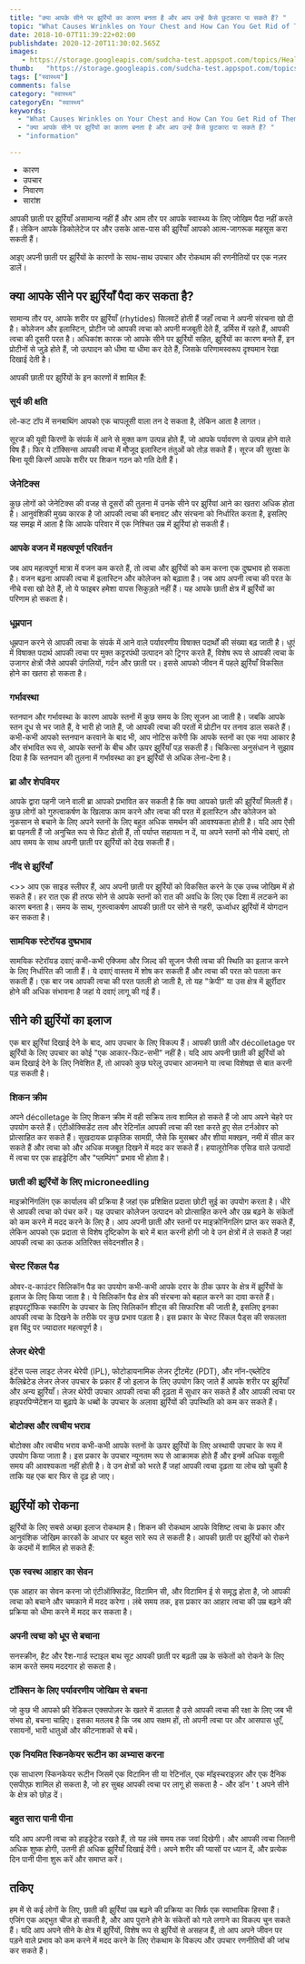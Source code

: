 ```yaml
---
title: "क्या आपके सीने पर झुर्रियों का कारण बनता है और आप उन्हें कैसे छुटकारा पा सकते हैं? "
topic: "What Causes Wrinkles on Your Chest and How Can You Get Rid of Them"
date: 2018-10-07T11:39:22+02:00
publishdate: 2020-12-20T11:30:02.565Z
images: 
   - https://storage.googleapis.com/sudcha-test.appspot.com/topics/Health/default-selection/4.jpg
thumb:   "https://storage.googleapis.com/sudcha-test.appspot.com/topics/Health/default-selection/thumb/4.jpg"
tags: ["स्वास्थ्य"]
comments: false
category: "स्वास्थ्य"
categoryEn: "स्वास्थ्य"
keywords: 
  - "What Causes Wrinkles on Your Chest and How Can You Get Rid of Them"
  - "क्या आपके सीने पर झुर्रियों का कारण बनता है और आप उन्हें कैसे छुटकारा पा सकते हैं? "
  - "information"

---
```

<ul> <li> कारण </li> <li> उपचार </li> <li> निवारण </li> <li> सारांश </li> </ul> <p> आपकी छाती पर झुर्रियाँ असामान्य नहीं हैं और आम तौर पर आपके स्वास्थ्य के लिए जोखिम पैदा नहीं करते हैं। लेकिन आपके डिकोलेटेज पर और उसके आस-पास की झुर्रियाँ आपको आत्म-जागरूक महसूस करा सकती हैं। </p> <p> आइए अपनी छाती पर झुर्रियों के कारणों के साथ-साथ उपचार और रोकथाम की रणनीतियों पर एक नज़र डालें। </p> <h2> क्या आपके सीने पर झुर्रियाँ पैदा कर सकता है? </h2> <p> सामान्य तौर पर, आपके शरीर पर झुर्रियाँ (rhytides) सिलवटें होती हैं जहाँ त्वचा ने अपनी संरचना खो दी है। कोलेजन और इलास्टिन, प्रोटीन जो आपकी त्वचा को अपनी मजबूती देते हैं, डर्मिस में रहते हैं, आपकी त्वचा की दूसरी परत है। अधिकांश कारक जो आपके सीने पर झुर्रियों सहित, झुर्रियों का कारण बनते हैं, इन प्रोटीनों से जुड़े होते हैं, जो उत्पादन को धीमा या धीमा कर देते हैं, जिसके परिणामस्वरूप दृश्यमान रेखा दिखाई देती है। </p> <p> आपकी छाती पर झुर्रियों के इन कारणों में शामिल हैं: </p> <h3> सूर्य की क्षति </h3> <p> लो-कट टॉप में सनबाथिंग आपको एक चापलूसी वाला तन दे सकता है, लेकिन आता है लागत। </p> <p> सूरज की यूवी किरणों के संपर्क में आने से मुक्त कण उत्पन्न होते हैं, जो आपके पर्यावरण से उत्पन्न होने वाले विष हैं। फिर ये टॉक्सिन्स आपकी त्वचा में मौजूद इलास्टिन तंतुओं को तोड़ सकते हैं। सूरज की सुरक्षा के बिना यूवी किरणें आपके शरीर पर शिकन गठन को गति देती हैं। </p> <h3> जेनेटिक्स </h3> <p> कुछ लोगों को जेनेटिक्स की वजह से दूसरों की तुलना में उनके सीने पर झुर्रियां आने का खतरा अधिक होता है। आनुवंशिकी मुख्य कारक है जो आपकी त्वचा की बनावट और संरचना को निर्धारित करता है, इसलिए यह समझ में आता है कि आपके परिवार में एक निश्चित उम्र में झुर्रियां हो सकती हैं। </p> <h3> आपके वजन में महत्वपूर्ण परिवर्तन </h3> <p> जब आप महत्वपूर्ण मात्रा में वजन कम करते हैं, तो त्वचा और झुर्रियों को कम करना एक दुष्प्रभाव हो सकता है। वजन बढ़ना आपकी त्वचा में इलास्टिन और कोलेजन को बढ़ाता है। जब आप अपनी त्वचा की परत के नीचे वसा खो देते हैं, तो ये फाइबर हमेशा वापस सिकुड़ते नहीं हैं। यह आपके छाती क्षेत्र में झुर्रियों का परिणाम हो सकता है। </p> <h3> धूम्रपान </h3> <p> धूम्रपान करने से आपकी त्वचा के संपर्क में आने वाले पर्यावरणीय विषाक्त पदार्थों की संख्या बढ़ जाती है। धुएं में विषाक्त पदार्थ आपकी त्वचा पर मुक्त कट्टरपंथी उत्पादन को ट्रिगर करते हैं, विशेष रूप से आपकी त्वचा के उजागर क्षेत्रों जैसे आपकी उंगलियों, गर्दन और छाती पर। इससे आपको जीवन में पहले झुर्रियाँ विकसित होने का खतरा हो सकता है। </p> <h3> गर्भावस्था </h3> <p> स्तनपान और गर्भावस्था के कारण आपके स्तनों में कुछ समय के लिए सूजन आ जाती है। जबकि आपके स्तन दूध से भर जाते हैं, वे भारी हो जाते हैं, जो आपकी त्वचा की परतों में प्रोटीन पर तनाव डाल सकते हैं। कभी-कभी आपको स्तनपान करवाने के बाद भी, आप नोटिस करेंगी कि आपके स्तनों का एक नया आकार है और संभावित रूप से, आपके स्तनों के बीच और ऊपर झुर्रियाँ पड़ सकती हैं। चिकित्सा अनुसंधान ने सुझाव दिया है कि स्तनपान की तुलना में गर्भावस्था का इन झुर्रियों से अधिक लेना-देना है। </p> <h3> ब्रा और शेपवियर </h3> <p> आपके द्वारा पहनी जाने वाली ब्रा आपको प्रभावित कर सकती है कि क्या आपको छाती की झुर्रियाँ मिलती हैं। कुछ लोगों को गुरुत्वाकर्षण के खिलाफ काम करने और त्वचा की परत में इलास्टिन और कोलेजन को नुकसान से बचाने के लिए अपने स्तनों के लिए बहुत अधिक समर्थन की आवश्यकता होती है। यदि आप ऐसी ब्रा पहनती हैं जो अनुचित रूप से फिट होती हैं, तो पर्याप्त सहायता न दें, या अपने स्तनों को नीचे दबाएं, तो आप समय के साथ अपनी छाती पर झुर्रियों को देख सकती हैं। </p> <h3> नींद से झुर्रियाँ </h3> <>> आप एक साइड स्लीपर हैं, आप अपनी छाती पर झुर्रियों को विकसित करने के एक उच्च जोखिम में हो सकते हैं। हर रात एक ही तरफ सोने से आपके स्तनों को रात की अवधि के लिए एक दिशा में लटकने का कारण बनता है। समय के साथ, गुरुत्वाकर्षण आपकी छाती पर सोने से गहरी, ऊर्ध्वाधर झुर्रियों में योगदान कर सकता है। </p> <h3> सामयिक स्टेरॉयड दुष्प्रभाव </h3> <p> सामयिक स्टेरॉयड दवाएं कभी-कभी एक्जिमा और जिल्द की सूजन जैसी त्वचा की स्थिति का इलाज करने के लिए निर्धारित की जाती हैं। ये दवाएं वास्तव में शोष कर सकती हैं और त्वचा की परत को पतला कर सकती हैं। एक बार जब आपकी त्वचा की परत पतली हो जाती है, तो यह "क्रेपी" या उस क्षेत्र में झुर्रीदार होने की अधिक संभावना है जहां ये दवाएं लागू की गई हैं। </p> <h2> सीने की झुर्रियों का इलाज </h2> <p> एक बार झुर्रियां दिखाई देने के बाद, आप उपचार के लिए विकल्प हैं। आपकी छाती और décolletage पर झुर्रियों के लिए उपचार का कोई "एक आकार-फिट-सभी" नहीं है। यदि आप अपनी छाती की झुर्रियों को कम दिखाई देने के लिए निवेशित हैं, तो आपको कुछ घरेलू उपचार आजमाने या त्वचा विशेषज्ञ से बात करनी पड़ सकती है। </p> <h3> शिकन क्रीम </h3> <p> अपने décolletage के लिए शिकन क्रीम में वही सक्रिय तत्व शामिल हो सकते हैं जो आप अपने चेहरे पर उपयोग करते हैं। एंटीऑक्सिडेंट तत्व और रेटिनॉल आपकी त्वचा की रक्षा करते हुए सेल टर्नओवर को प्रोत्साहित कर सकते हैं। सुखदायक प्राकृतिक सामग्री, जैसे कि मुसब्बर और शीया मक्खन, नमी में सील कर सकते हैं और त्वचा को और अधिक मजबूत दिखने में मदद कर सकते हैं। हयालूरोनिक एसिड वाले उत्पादों में त्वचा पर एक हाइड्रेटिंग और "प्लम्पिंग" प्रभाव भी होता है। </p> <h3> छाती की झुर्रियों के लिए microneedling </h3> <p> माइक्रोनिंगलिंग एक कार्यालय की प्रक्रिया है जहां एक प्रशिक्षित प्रदाता छोटी सुई का उपयोग करता है। धीरे से आपकी त्वचा को पंचर करें। यह उपचार कोलेजन उत्पादन को प्रोत्साहित करने और उम्र बढ़ने के संकेतों को कम करने में मदद करने के लिए है। आप अपनी छाती और स्तनों पर माइक्रोनिंगलिंग प्राप्त कर सकते हैं, लेकिन आपको एक प्रदाता से विशेष दृष्टिकोण के बारे में बात करनी होगी जो वे उन क्षेत्रों में ले सकते हैं जहां आपकी त्वचा का ऊतक अतिरिक्त संवेदनशील है। </p> <h3> चेस्ट रिंकल पैड </h3> <p> ओवर-द-काउंटर सिलिकॉन पैड का उपयोग कभी-कभी आपके दरार के ठीक ऊपर के क्षेत्र में झुर्रियों के इलाज के लिए किया जाता है। ये सिलिकॉन पैड क्षेत्र की संरचना को बहाल करने का दावा करते हैं। हाइपरट्रॉफिक स्कारिंग के उपचार के लिए सिलिकॉन शीट्स की सिफारिश की जाती है, इसलिए इनका आपकी त्वचा के दिखने के तरीके पर कुछ प्रभाव पड़ता है। इस प्रकार के चेस्ट रिंकल पैड्स की सफलता इस बिंदु पर ज्यादातर महत्वपूर्ण है। </p> <h3> लेजर थेरेपी </h3> <p> इंटेंस पल्स लाइट लेजर थेरेपी (IPL), फोटोडायनामिक लेजर ट्रीटमेंट (PDT), और नॉन-एब्लेटिव कैलिब्रेटेड लेजर लेजर उपचार के प्रकार हैं जो इलाज के लिए उपयोग किए जाते हैं आपके शरीर पर झुर्रियाँ और अन्य झुर्रियाँ। लेजर थेरेपी उपचार आपकी त्वचा की दृढ़ता में सुधार कर सकते हैं और आपकी त्वचा पर हाइपरपिग्मेंटेशन या बुढ़ापे के धब्बों के उपचार के अलावा झुर्रियों की उपस्थिति को कम कर सकते हैं। </p> <h3> बोटोक्स और त्वचीय भराव </h3> <p> बोटोक्स और त्वचीय भराव कभी-कभी आपके स्तनों के ऊपर झुर्रियों के लिए अस्थायी उपचार के रूप में उपयोग किया जाता है। इस प्रकार के उपचार न्यूनतम रूप से आक्रामक होते हैं और इनमें अधिक वसूली समय की आवश्यकता नहीं होती है। वे उन क्षेत्रों को भरते हैं जहां आपकी त्वचा दृढ़ता या लोच खो चुकी है ताकि यह एक बार फिर से दृढ़ हो जाए। </p> <h2> झुर्रियों को रोकना </h2> <p> झुर्रियों के लिए सबसे अच्छा इलाज रोकथाम है। शिकन की रोकथाम आपके विशिष्ट त्वचा के प्रकार और आनुवंशिक जोखिम कारकों के आधार पर बहुत सारे रूप ले सकती है। आपकी छाती पर झुर्रियों को रोकने के कदमों में शामिल हो सकते हैं: </p> <h3> एक स्वस्थ आहार का सेवन </h3> <p> एक आहार का सेवन करना जो एंटीऑक्सिडेंट, विटामिन सी, और विटामिन ई से समृद्ध होता है, जो आपकी त्वचा को बचाने और चमकाने में मदद करेगा। लंबे समय तक, इस प्रकार का आहार त्वचा की उम्र बढ़ने की प्रक्रिया को धीमा करने में मदद कर सकता है। </p> <h3> अपनी त्वचा को धूप से बचाना </h3> <p> सनस्क्रीन, हैट और रैश-गार्ड स्टाइल बाथ सूट आपकी छाती पर बढ़ती उम्र के संकेतों को रोकने के लिए काम करते समय मददगार हो सकता है। </p> <h3> टॉक्सिन के लिए पर्यावरणीय जोखिम से बचना </h3> <p> जो कुछ भी आपको फ्री रेडिकल एक्सपोज़र के खतरे में डालता है उसे आपकी त्वचा की रक्षा के लिए जब भी संभव हो, बचना चाहिए। इसका मतलब है कि जब आप सक्षम हों, तो अपनी त्वचा पर और आसपास धुएँ, रसायनों, भारी धातुओं और कीटनाशकों से बचें। </p> <h3> एक नियमित स्किनकेयर रूटीन का अभ्यास करना </h3> <p> एक साधारण स्किनकेयर रूटीन जिसमें एक विटामिन सी या रेटिनॉल, एक मॉइस्चराइज़र और एक दैनिक एसपीएफ़ शामिल हो सकता है, जो हर सुबह आपकी त्वचा पर लागू हो सकता है - और डॉन ' t अपने सीने के क्षेत्र को छोड़ दें। </p> <h3> बहुत सारा पानी पीना </h3> <p> यदि आप अपनी त्वचा को हाइड्रेटेड रखते हैं, तो यह लंबे समय तक जवां दिखेगी। और आपकी त्वचा जितनी अधिक शुष्क होगी, उतनी ही अधिक झुर्रियाँ दिखाई देंगी। अपने शरीर की प्यासों पर ध्यान दें, और प्रत्येक दिन पानी पीना शुरू करें और समाप्त करें। </p> <h2> तकिए </h2> <p> हम में से कई लोगों के लिए, छाती की झुर्रियां उम्र बढ़ने की प्रक्रिया का सिर्फ एक स्वाभाविक हिस्सा हैं। एजिंग एक अद्भुत चीज हो सकती है, और आप पुराने होने के संकेतों को गले लगाने का विकल्प चुन सकते हैं। यदि आप अपने सीने के क्षेत्र में झुर्रियों, विशेष रूप से झुर्रियों से असहज हैं, तो आप अपने जीवन पर पड़ने वाले प्रभाव को कम करने में मदद करने के लिए रोकथाम के विकल्प और उपचार रणनीतियों की जांच कर सकते हैं। </p> 